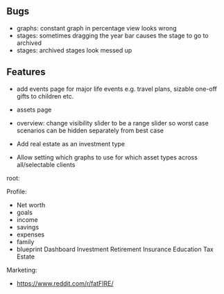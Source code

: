 ## Bugs
* graphs: constant graph in percentage view looks wrong
* stages: sometimes dragging the year bar causes the stage to go to archived
* stages: archived stages look messed up

## Features
* add events page for major life events e.g. travel plans, sizable one-off gifts to children etc.
* assets page
* overview: change visibility slider to be a range slider so worst case scenarios can be hidden separately from best case


* Add real estate as an investment type
* Allow setting which graphs to use for which asset types across all/selectable clients



root:

Profile:
  * Net worth
  * goals
  * income
  * savings
  * expenses
  * family
  * blueprint
Dashboard
Investment
Retirement
Insurance
Education
Tax
Estate



Marketing:
* https://www.reddit.com/r/fatFIRE/
